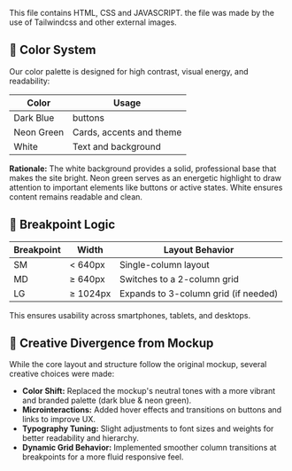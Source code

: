 This file contains HTML, CSS and JAVASCRIPT. the file was made by the use of Tailwindcss and other external images.

## 🎨 Color System

Our color palette is designed for high contrast, visual energy, and readability:

| Color      | Usage                   |
| ---------- | ----------------------- |
| Dark Blue  | buttons                 |
| Neon Green | Cards, accents and theme |
| White      | Text and background     |

**Rationale:**
The white background provides a solid, professional base that makes the site bright. Neon green serves as an energetic highlight to draw attention to important elements like buttons or active states. White ensures content remains readable and clean.

## 📱 Breakpoint Logic

| Breakpoint | Width    | Layout Behavior                      |
| ---------- | -------- | ------------------------------------ |
| SM         | < 640px  | Single-column layout                 |
| MD         | ≥ 640px  | Switches to a 2-column grid          |
| LG         | ≥ 1024px | Expands to 3-column grid (if needed) |

This ensures usability across smartphones, tablets, and desktops.

## 🎨 Creative Divergence from Mockup

While the core layout and structure follow the original mockup, several creative choices were made:
* **Color Shift:** Replaced the mockup's neutral tones with a more vibrant and branded palette (dark blue & neon green).
* **Microinteractions:** Added hover effects and transitions on buttons and links to improve UX.
* **Typography Tuning:** Slight adjustments to font sizes and weights for better readability and hierarchy.
* **Dynamic Grid Behavior:** Implemented smoother column transitions at breakpoints for a more fluid responsive feel.
